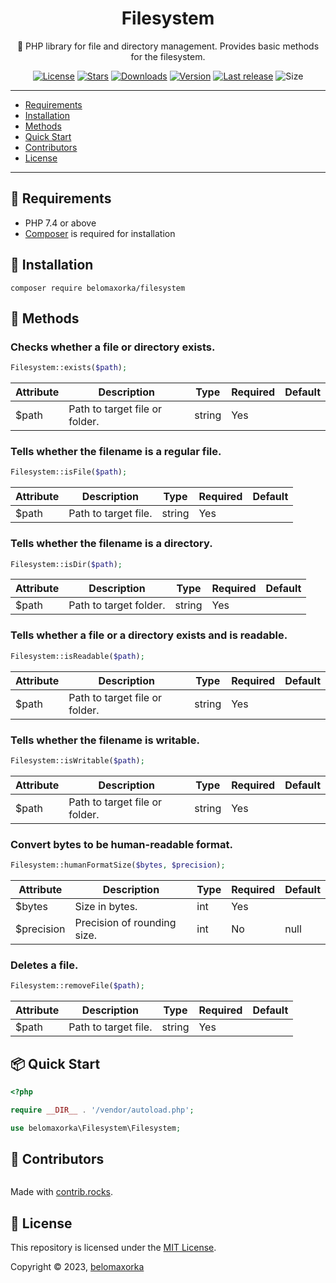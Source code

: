 <h1 align="center">Filesystem</h1>
<p align="center">📁 PHP library for file and directory management. Provides basic methods for the filesystem.</p>

<p align="center">
  <a href="https://github.com/belomaxorka/filesystem/blob/main/LICENSE"><img src="https://img.shields.io/github/license/belomaxorka/filesystem" alt="License"></a>
  <a href="https://packagist.org/packages/torrentpier/torrentpier"><img src="https://img.shields.io/packagist/stars/belomaxorka/filesystem" alt="Stars"></a>
  <a href="https://packagist.org/packages/torrentpier/torrentpier"><img src="https://img.shields.io/packagist/dt/belomaxorka/filesystem" alt="Downloads"></a>
  <a href="https://packagist.org/packages/torrentpier/torrentpier"><img src="https://img.shields.io/packagist/v/belomaxorka/filesystem" alt="Version"></a>
  <a href="https://github.com/torrentpier/torrentpier/releases"><img src="https://img.shields.io/github/release-date/belomaxorka/filesystem" alt="Last release"></a>
  <img src="https://img.shields.io/github/repo-size/belomaxorka/filesystem" alt="Size">
</p>

---

- [Requirements](#-requirements)
- [Installation](#-installation)
- [Methods](#-methods)
- [Quick Start](#-quick-start)
- [Contributors](#-contributors)
- [License](#-license)

---

## 🔧 Requirements

* PHP 7.4 or above
* [Composer](https://getcomposer.org) is required for installation

## 💾 Installation

	composer require belomaxorka/filesystem

## 🎲 Methods

### Checks whether a file or directory exists.

```php
Filesystem::exists($path);
```

| Attribute | Description                    | Type   | Required | Default |
|-----------|--------------------------------|--------|----------|---------|
| $path     | Path to target file or folder. | string | Yes      |         |

### Tells whether the filename is a regular file.

```php
Filesystem::isFile($path);
```

| Attribute | Description          | Type   | Required | Default |
|-----------|----------------------|--------|----------|---------|
| $path     | Path to target file. | string | Yes      |         |

### Tells whether the filename is a directory.

```php
Filesystem::isDir($path);
```

| Attribute | Description            | Type   | Required | Default |
|-----------|------------------------|--------|----------|---------|
| $path     | Path to target folder. | string | Yes      |         |

### Tells whether a file or a directory exists and is readable.

```php
Filesystem::isReadable($path);
```

| Attribute | Description                    | Type   | Required | Default |
|-----------|--------------------------------|--------|----------|---------|
| $path     | Path to target file or folder. | string | Yes      |         |

### Tells whether the filename is writable.

```php
Filesystem::isWritable($path);
```

| Attribute | Description                    | Type   | Required | Default |
|-----------|--------------------------------|--------|----------|---------|
| $path     | Path to target file or folder. | string | Yes      |         |

### Convert bytes to be human-readable format.

```php
Filesystem::humanFormatSize($bytes, $precision);
```

| Attribute  | Description                 | Type | Required | Default |
|------------|-----------------------------|------|----------|---------|
| $bytes     | Size in bytes.              | int  | Yes      |         |
| $precision | Precision of rounding size. | int  | No       | null    |

### Deletes a file.

```php
Filesystem::removeFile($path);
```

| Attribute | Description          | Type   | Required | Default |
|-----------|----------------------|--------|----------|---------|
| $path     | Path to target file. | string | Yes      |         |

## 📦 Quick Start

```php
<?php

require __DIR__ . '/vendor/autoload.php';

use belomaxorka\Filesystem\Filesystem;
```

## 💚 Contributors

<a href="https://github.com/belomaxorka/filesystem/graphs/contributors">
  <img src="https://contrib.rocks/image?repo=belomaxorka/filesystem"  alt=""/>
</a>

Made with [contrib.rocks](https://contrib.rocks).

## 📖 License

This repository is licensed under the [MIT License](LICENSE).

Copyright © 2023, [belomaxorka](https://github.com/belomaxorka)

